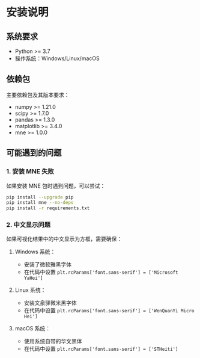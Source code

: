 # 安装说明

## 系统要求

- Python >= 3.7
- 操作系统：Windows/Linux/macOS



## 依赖包

主要依赖包及其版本要求：

- numpy >= 1.21.0
- scipy >= 1.7.0
- pandas >= 1.3.0
- matplotlib >= 3.4.0
- mne >= 1.0.0


## 可能遇到的问题

### 1. 安装 MNE 失败

如果安装 MNE 包时遇到问题，可以尝试：

```bash
pip install --upgrade pip
pip install mne --no-deps
pip install -r requirements.txt
```

### 2. 中文显示问题

如果可视化结果中的中文显示为方框，需要确保：

1. Windows 系统：
   - 安装了微软雅黑字体
   - 在代码中设置 `plt.rcParams['font.sans-serif'] = ['Microsoft YaHei']`

2. Linux 系统：
   - 安装文泉驿微米黑字体
   - 在代码中设置 `plt.rcParams['font.sans-serif'] = ['WenQuanYi Micro Hei']`

3. macOS 系统：
   - 使用系统自带的华文黑体
   - 在代码中设置 `plt.rcParams['font.sans-serif'] = ['STHeiti']`
